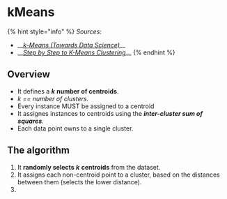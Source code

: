 # kMeans

{% hint style="info" %}
_Sources:_

* \_\_[_k-Means \(Towards Data Science\)_](https://link.medium.com/5M1Coj4HM0)\_\_
* \_\_[_Step by Step to K-Means Clustering_](https://healthcare.ai/step-step-k-means-clustering/)\_\_
{% endhint %}

## Overview

* It defines a _**k**_ **number of centroids**.
* _k == number of clusters._
* Every instance MUST be assigned to a centroid
* It assignes instances to centroids using the _**inter-cluster sum of squares**._
* Each data point owns to a single cluster.

## The algorithm

1. It **randomly selects** _**k**_ **centroids** from the dataset.
2. It assigns each non-centroid point to a cluster, based on the distances between them \(selects the lower distance\).
3. 
